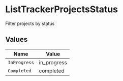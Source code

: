 # ListTrackerProjectsStatus

Filter projects by status


## Values

| Name         | Value        |
| ------------ | ------------ |
| `InProgress` | in_progress  |
| `Completed`  | completed    |
